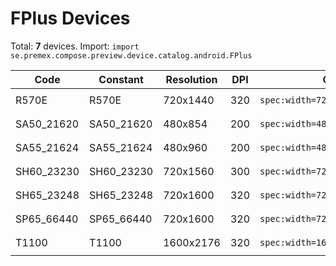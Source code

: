 # FPlus Devices

Total: **7** devices. Import: `import se.premex.compose.preview.device.catalog.android.FPlus`

| Code | Constant | Resolution | DPI | Compose Spec | Preview Usage |
|------|----------|------------|-----|-------------|---------------|
| R570E | R570E | 720x1440 | 320 | `spec:width=720px,height=1440px,dpi=320` | `@Preview(device = FPlus.R570E)` |
| SA50_21620 | SA50_21620 | 480x854 | 200 | `spec:width=480px,height=854px,dpi=200` | `@Preview(device = FPlus.SA50_21620)` |
| SA55_21624 | SA55_21624 | 480x960 | 200 | `spec:width=480px,height=960px,dpi=200` | `@Preview(device = FPlus.SA55_21624)` |
| SH60_23230 | SH60_23230 | 720x1560 | 300 | `spec:width=720px,height=1560px,dpi=300` | `@Preview(device = FPlus.SH60_23230)` |
| SH65_23248 | SH65_23248 | 720x1600 | 320 | `spec:width=720px,height=1600px,dpi=320` | `@Preview(device = FPlus.SH65_23248)` |
| SP65_66440 | SP65_66440 | 720x1600 | 320 | `spec:width=720px,height=1600px,dpi=320` | `@Preview(device = FPlus.SP65_66440)` |
| T1100 | T1100 | 1600x2176 | 320 | `spec:width=1600px,height=2176px,dpi=320` | `@Preview(device = FPlus.T1100)` |

<!-- Generated automatically. Do not edit manually. -->
